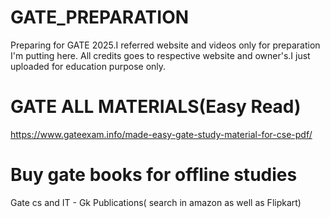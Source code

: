# GATE_PREPARATION
Preparing for GATE 2025.I referred website and videos only for preparation I'm putting here. All credits goes to respective website and owner's.I just uploaded for education purpose only.

# GATE ALL MATERIALS(Easy Read)
https://www.gateexam.info/made-easy-gate-study-material-for-cse-pdf/

# Buy gate books for offline studies
Gate cs and IT - Gk Publications( search in amazon as well as Flipkart)


